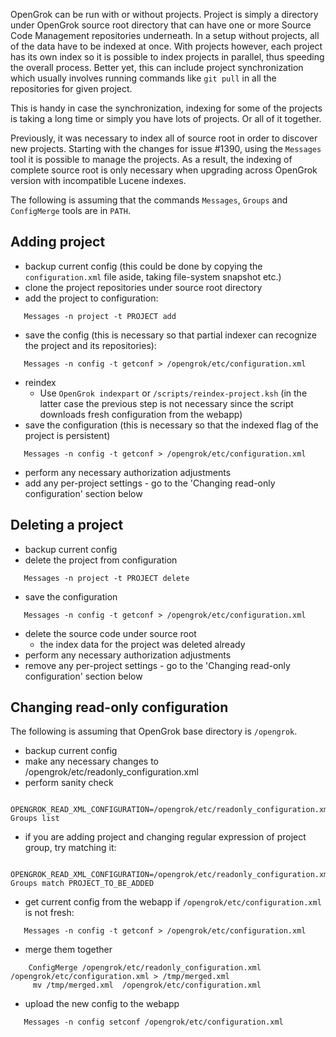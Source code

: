 OpenGrok can be run with or without projects. Project is simply a directory under OpenGrok source root directory that can have one or more Source Code Management repositories underneath. In a setup without projects, all of the data have to be indexed at once. With projects however, each project has its own index so it is possible to index projects in parallel, thus speeding the overall process. Better yet, this can include project synchronization which usually involves running commands like `git pull` in all the repositories for given project.

This is handy in case the synchronization, indexing for some of the projects is taking a long time or simply you have lots of projects. Or all of it together.

Previously, it was necessary to index all of source root in order to discover new projects.
Starting with the changes for issue #1390, using the `Messages` tool it is possible to manage the projects.
As a result, the indexing of complete source root is only necessary when upgrading across OpenGrok version
with incompatible Lucene indexes.

The following is assuming that the commands `Messages`, `Groups` and `ConfigMerge` tools are in `PATH`.

## Adding project

- backup current config (this could be done by copying the `configuration.xml` file aside, taking file-system snapshot etc.)
- clone the project repositories under source root directory
- add the project to configuration:
```
   Messages -n project -t PROJECT add
```
- save the config (this is necessary so that partial indexer can recognize the project and its repositories):
```
   Messages -n config -t getconf > /opengrok/etc/configuration.xml
```
- reindex
  - Use `OpenGrok indexpart` or `/scripts/reindex-project.ksh` (in the latter case the previous step is not necessary since the script downloads fresh configuration from the webapp)
- save the configuration (this is necessary so that the indexed flag of the project is persistent) 
```
   Messages -n config -t getconf > /opengrok/etc/configuration.xml
```
- perform any necessary authorization adjustments
- add any per-project settings - go to the 'Changing read-only configuration' section below

## Deleting a project

- backup current config
- delete the project from configuration 
```
   Messages -n project -t PROJECT delete
```
- save the configuration 
```
   Messages -n config -t getconf > /opengrok/etc/configuration.xml
```
- delete the source code under source root
  - the index data for the project was deleted already
- perform any necessary authorization adjustments
- remove any per-project settings - go to the 'Changing read-only configuration' section below

## Changing read-only configuration

The following is assuming that OpenGrok base directory is `/opengrok`.

- backup current config
- make any necessary changes to /opengrok/etc/readonly_configuration.xml
- perform sanity check 
```
  OPENGROK_READ_XML_CONFIGURATION=/opengrok/etc/readonly_configuration.xml Groups list
```
- if you are adding project and changing regular expression of project group, try matching it: 
```
  OPENGROK_READ_XML_CONFIGURATION=/opengrok/etc/readonly_configuration.xml Groups match PROJECT_TO_BE_ADDED
```
- get current config from the webapp if `/opengrok/etc/configuration.xml` is not fresh: 
```
   Messages -n config -t getconf > /opengrok/etc/configuration.xml
```
- merge them together 
```
    ConfigMerge /opengrok/etc/readonly_configuration.xml /opengrok/etc/configuration.xml > /tmp/merged.xml
     mv /tmp/merged.xml  /opengrok/etc/configuration.xml
```
- upload the new config to the webapp 
```
   Messages -n config setconf /opengrok/etc/configuration.xml
```